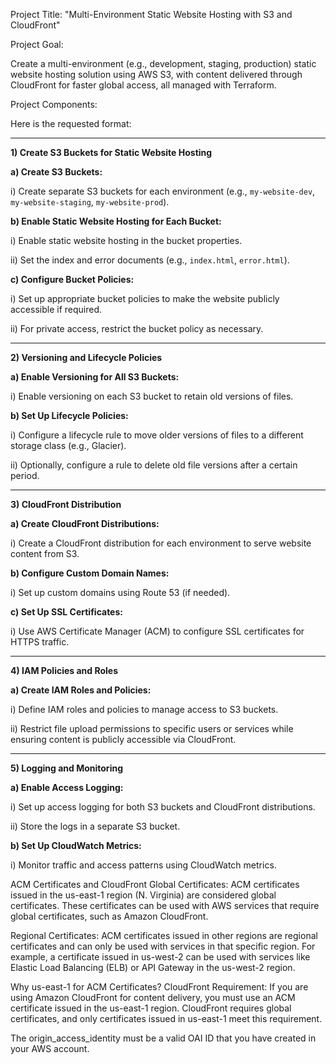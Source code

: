 Project Title: "Multi-Environment Static Website Hosting with S3 and CloudFront"

Project Goal:

Create a multi-environment (e.g., development, staging, production) static website hosting solution using AWS S3, with content delivered through CloudFront for faster global access, all managed with Terraform.

Project Components:

Here is the requested format:

---

**1) Create S3 Buckets for Static Website Hosting**

   **a) Create S3 Buckets:**
   
   i) Create separate S3 buckets for each environment (e.g., `my-website-dev`, `my-website-staging`, `my-website-prod`).

   **b) Enable Static Website Hosting for Each Bucket:**

   i) Enable static website hosting in the bucket properties.  
   
   ii) Set the index and error documents (e.g., `index.html`, `error.html`).

   **c) Configure Bucket Policies:**

   i) Set up appropriate bucket policies to make the website publicly accessible if required.  
   
   ii) For private access, restrict the bucket policy as necessary.

---

**2) Versioning and Lifecycle Policies**

   **a) Enable Versioning for All S3 Buckets:**

   i) Enable versioning on each S3 bucket to retain old versions of files.

   **b) Set Up Lifecycle Policies:**

   i) Configure a lifecycle rule to move older versions of files to a different storage class (e.g., Glacier).  
   
   ii) Optionally, configure a rule to delete old file versions after a certain period.

---

**3) CloudFront Distribution**

   **a) Create CloudFront Distributions:**

   i) Create a CloudFront distribution for each environment to serve website content from S3.

   **b) Configure Custom Domain Names:**

   i) Set up custom domains using Route 53 (if needed).

   **c) Set Up SSL Certificates:**

   i) Use AWS Certificate Manager (ACM) to configure SSL certificates for HTTPS traffic.

---

**4) IAM Policies and Roles**

   **a) Create IAM Roles and Policies:**

   i) Define IAM roles and policies to manage access to S3 buckets.  
   
   ii) Restrict file upload permissions to specific users or services while ensuring content is publicly accessible via CloudFront.

---

**5) Logging and Monitoring**

   **a) Enable Access Logging:**

   i) Set up access logging for both S3 buckets and CloudFront distributions.  
   
   ii) Store the logs in a separate S3 bucket.

   **b) Set Up CloudWatch Metrics:**

   i) Monitor traffic and access patterns using CloudWatch metrics.


ACM Certificates and CloudFront
Global Certificates: ACM certificates issued in the us-east-1 region (N. Virginia) are considered global certificates. These certificates can be used with AWS services that require global certificates, such as Amazon CloudFront.

Regional Certificates: ACM certificates issued in other regions are regional certificates and can only be used with services in that specific region. For example, a certificate issued in us-west-2 can be used with services like Elastic Load Balancing (ELB) or API Gateway in the us-west-2 region.

Why us-east-1 for ACM Certificates?
CloudFront Requirement: If you are using Amazon CloudFront for content delivery, you must use an ACM certificate issued in the us-east-1 region. CloudFront requires global certificates, and only certificates issued in us-east-1 meet this requirement.


The origin_access_identity must be a valid OAI ID that you have created in your AWS account.